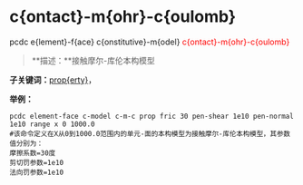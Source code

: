 # c{ontact}-m{ohr}-c{oulomb}
pcdc e{lement}-f{ace} c{onstitutive}-m{odel} <span style='color: red;'>c{ontact}-m{ohr}-c{oulomb}</span>
> **描述：**接触摩尔-库伦本构模型

**子关键词：**[prop{erty}](e{lement}-f{ace}/c{onstitutive}-m{odel}/c{ontact}-m{ohr}-c{oulomb}/prop{erty}/)，


**举例：**
```
pcdc element-face c-model c-m-c prop fric 30 pen-shear 1e10 pen-normal 1e10 range x 0 1000.0
#该命令定义在X从0到1000.0范围内的单元-面的本构模型为接触摩尔-库伦本构模型，其参数值分别为：
摩擦系数=30度
剪切罚参数=1e10
法向罚参数=1e10

```
